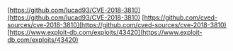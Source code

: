 [https://github.com/lucad93/CVE-2018-3810](https://github.com/lucad93/CVE-2018-3810)
[https://github.com/cved-sources/cve-2018-3810](https://github.com/cved-sources/cve-2018-3810)
[https://www.exploit-db.com/exploits/43420](https://www.exploit-db.com/exploits/43420)
